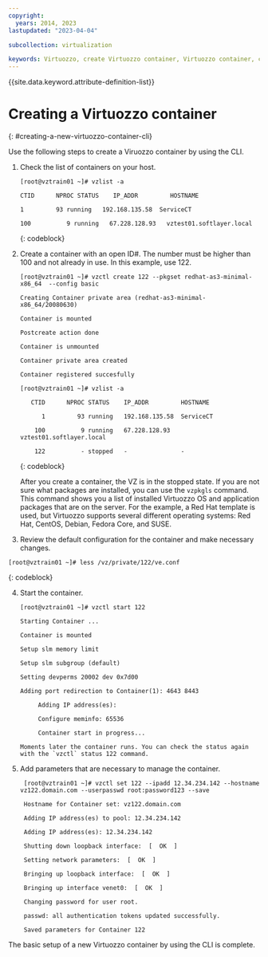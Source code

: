 ```yaml
---
copyright:
  years: 2014, 2023
lastupdated: "2023-04-04"

subcollection: virtualization

keywords: Virtuozzo, create Virtuozzo container, Virtuozzo container, create container
---
```


{{site.data.keyword.attribute-definition-list}}

# Creating a Virtuozzo container
{: #creating-a-new-virtuozzo-container-cli}

Use the following steps to create a Viruozzo container by using the CLI.

1. Check the list of containers on your host.

   ```text
   [root@vztrain01 ~]# vzlist -a

   CTID      NPROC STATUS    IP_ADDR         HOSTNAME

   1         93 running   192.168.135.58  ServiceCT

   100          9 running   67.228.128.93   vztest01.softlayer.local
   ```
   {: codeblock}

2. Create a container with an open ID#. The number must be higher than 100 and not already in use. In this example, use 122.

   ```text
   [root@vztrain01 ~]# vzctl create 122 --pkgset redhat-as3-minimal-x86_64  --config basic

   Creating Container private area (redhat-as3-minimal-x86_64/20080630)

   Container is mounted

   Postcreate action done

   Container is unmounted

   Container private area created

   Container registered succesfully

   [root@vztrain01 ~]# vzlist -a

      CTID      NPROC STATUS    IP_ADDR         HOSTNAME

         1         93 running   192.168.135.58  ServiceCT

       100          9 running   67.228.128.93   vztest01.softlayer.local

       122          - stopped   -               -
   ```
   {: codeblock}

   After you create a container, the VZ is in the stopped state. If you are not sure what packages are installed, you can use the `vzpkgls` command. This command shows you a list of installed Virtuozzo OS and application packages that are on the server. For the example, a Red Hat template is used, but Virtuozzo supports several different operating systems: Red Hat, CentOS, Debian, Fedora Core, and SUSE.
3. Review the default configuration for the container and make necessary changes.

```text
[root@vztrain01 ~]# less /vz/private/122/ve.conf
```
{: codeblock}

4. Start the container.

   ```
   [root@vztrain01 ~]# vzctl start 122

   Starting Container ...

   Container is mounted

   Setup slm memory limit

   Setup slm subgroup (default)

   Setting devperms 20002 dev 0x7d00

   Adding port redirection to Container(1): 4643 8443

        Adding IP address(es):

        Configure meminfo: 65536

        Container start in progress...

   Moments later the container runs. You can check the status again with the `vzctl` status 122 command.
5. Add parameters that are necessary to manage the container.

        [root@vztrain01 ~]# vzctl set 122 --ipadd 12.34.234.142 --hostname vz122.domain.com --userpasswd root:password123 --save

        Hostname for Container set: vz122.domain.com

        Adding IP address(es) to pool: 12.34.234.142

        Adding IP address(es): 12.34.234.142

        Shutting down loopback interface:  [  OK  ]

        Setting network parameters:  [  OK  ]

        Bringing up loopback interface:  [  OK  ]

        Bringing up interface venet0:  [  OK  ]

        Changing password for user root.

        passwd: all authentication tokens updated successfully.

        Saved parameters for Container 122

The basic setup of a new Virtuozzo container by using the CLI is complete.
